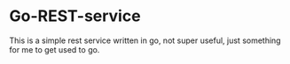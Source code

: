 # Go-REST-service
This is a simple rest service written in go, not super useful, just something for me to get used to go.
